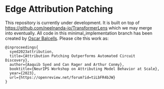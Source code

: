 # Edge Attribution Patching

This repository is currently under development. It is built on top of https://github.com/neelnanda-io/TransformerLens which we may merge into eventually. 
All code in this minimal_implementation branch has been created by [Oscar Balcells](https://github.com/obalcells).
Please cite this work as:
```
@inproceedings{
  syed2023attribution,
  title={Attribution Patching Outperforms Automated Circuit Discovery},
  author={Aaquib Syed and Can Rager and Arthur Conmy},
  booktitle={NeurIPS Workshop on Attributing Model Behavior at Scale},
  year={2023},
  url={https://openreview.net/forum?id=tiLbFR4bJW}
}
```

